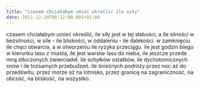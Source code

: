 ```yaml
---
title: "czasem chciałabym umieć określić ile siły"
date: 2011-12-20T00:12:00.001+01:00
---
```

czasem chciałabym umieć określić, ile siły jest w tej słabości, a ile silności w bezsilności, w sile - ile bliskości, w oddaleniu - ile dalekości. w zamknięciu ile chęci otwarcia, a w otworzeniu ile ryzyka przeciągu. ile jest godzin biegu w kierunku lasu z miasta, ile jest warstw lasu do nieba, ile jeszcze przede mną stłuczonych zwierciadeł, ile schyłków ostatków, ile dychotomicznych snów i ile tożsamych przebudzeń. ile śnieżnych podróży przez noc aż do przedświtu, przez morze aż na lotnisko, przez granicę na zagraniczność, na obcość, na bliskość, na wszystko.
